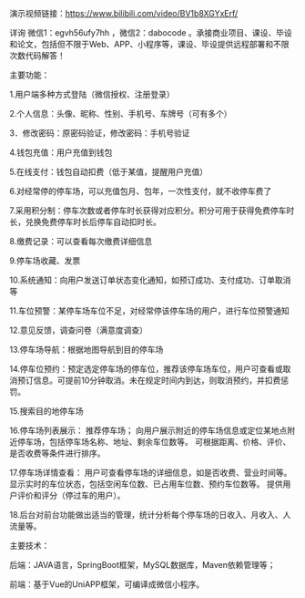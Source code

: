 演示视频链接：https://www.bilibili.com/video/BV1b8XGYxErf/

详询 微信1：egvh56ufy7hh ，微信2：dabocode 。承接商业项目、课设、毕设和论文，包括但不限于Web、APP、小程序等，课设、毕设提供远程部署和不限次数代码解答！

主要功能：

1.用户端多种方式登陆（微信授权、注册登录）

2.个人信息：头像、昵称、性别、手机号、车牌号（可有多个）

3．修改密码：原密码验证，修改密码：手机号验证

4.钱包充值：用户充值到钱包

5.在线支付：钱包自动扣费（低于某值，提醒用户充值）

6.对经常停的停车场，可以充值包月、包年，一次性支付，就不收停车费了

7.采用积分制：停车次数或者停车时长获得对应积分。积分可用于获得免费停车时长，兑换免费停车时长后停车自动扣时长。

8.缴费记录：可以查看每次缴费详细信息

9.停车场收藏、发票

10.系统通知：向用户发送订单状态变化通知，如预订成功、支付成功、订单取消等

11.车位预警：某停车场车位不足，对经常停该停车场的用户，进行车位预警通知

12.意见反馈，调查问卷（满意度调查）

13.停车场导航：根据地图导航到目的停车场

14.停车位预约：预定选定停车场的停车位，推荐该停车场车位，用户可查看或取消预订信息。可提前10分钟取消。未在规定时间内到达，则取消预约，并扣费惩罚。

15.搜索目的地停车场

16.停车场列表展示：
推荐停车场；
向用户展示附近的停车场信息或定位某地点附近停车场，包括停车场名称、地址、剩余车位数等。
可根据距离、价格、评价、是否收费等条件进行排序。

17.停车场详情查看：
用户可查看停车场的详细信息，如是否收费、营业时间等。
显示实时的车位状态，包括空闲车位数、已占用车位数、预约车位数等。
提供用户评价和评分（停过车的用户）。

18.后台对前台功能做出适当的管理，统计分析每个停车场的日收入、月收入、人流量等。


主要技术：

后端：JAVA语言，SpringBoot框架，MySQL数据库，Maven依赖管理等；

前端：基于Vue的UniAPP框架，可编译成微信小程序。
